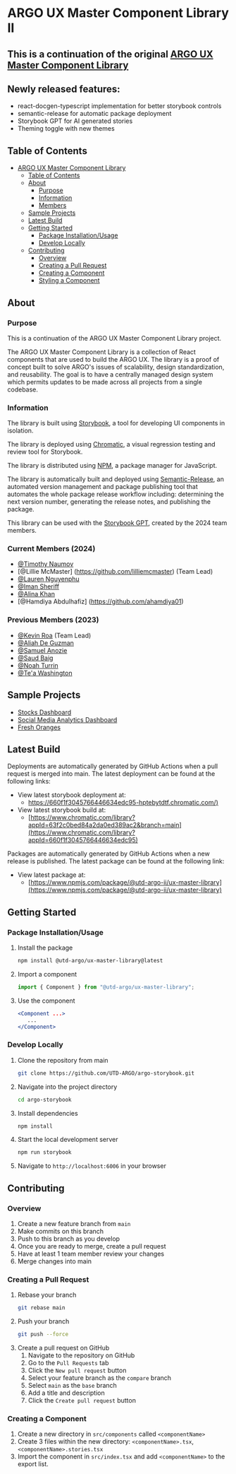 # ARGO UX Master Component Library II

## This is a continuation of the original [ARGO UX Master Component Library](https://www.npmjs.com/package/@utd-argo/ux-master-library)

## Newly released features:

- react-docgen-typescript implementation for better storybook controls
- semantic-release for automatic package deployment
- Storybook GPT for AI generated stories
- Theming toggle with new themes

## Table of Contents

- [ARGO UX Master Component Library](#argo-ux-master-component-library)
  - [Table of Contents](#table-of-contents)
  - [About](#about)
    - [Purpose](#purpose)
    - [Information](#information)
    - [Members](#members)
  - [Sample Projects](#sample-projects)
  - [Latest Build](#latest-build)
  - [Getting Started](#getting-started)
    - [Package Installation/Usage](#package-installationusage)
    - [Develop Locally](#develop-locally)
  - [Contributing](#contributing)
    - [Overview](#overview)
    - [Creating a Pull Request](#creating-a-pull-request)
    - [Creating a Component](#creating-a-component)
    - [Styling a Component](#styling-a-component)

## About

### Purpose

This is a continuation of the ARGO UX Master Component Library project.

The ARGO UX Master Component Library is a collection of React components that are used to build the ARGO UX. The library is a proof of concept built to solve ARGO's issues of scalability, design standardization, and reusability. The goal is to have a centrally managed design system which permits updates to be made across all projects from a single codebase.

### Information

The library is built using [Storybook](https://storybook.js.org/), a tool for developing UI components in isolation.

The library is deployed using [Chromatic](https://www.chromatic.com/), a visual regression testing and review tool for Storybook.

The library is distributed using [NPM](https://www.npmjs.com/), a package manager for JavaScript.

The library is automatically built and deployed using [Semantic-Release](https://github.com/semantic-release/semantic-release), an automated version management and package publishing tool that automates the whole package release workflow including: determining the next version number, generating the release notes, and publishing the package.

This library can be used with the [Storybook GPT](https://chat.openai.com/g/g-C38VKZySB-storybook-gpt), created by the 2024 team members. 

### Current Members (2024)

- [@Timothy Naumov](https://github.com/TimothyNaumov)
- [@Lillie McMaster] (https://github.com/lilliemcmaster) (Team Lead)
- [@Lauren Nguyenphu](https://github.com/LNP19)
- [@Iman Sheriff](https://github.com/imans12)
- [@Alina Khan](https://github.com/gimmedemnomnoms)
- [@Hamdiya Abdulhafiz] (https://github.com/ahamdiya01)

### Previous Members (2023)

- [@Kevin Roa](https://github.com/Kevin-Roa) (Team Lead)
- [@Aliah De Guzman](https://github.com/aidigii)
- [@Samuel Anozie](https://github.com/sanozie)
- [@Saud Baig](https://github.com/saudbaig456)
- [@Noah Turrin](https://github.com/superMasterSword)
- [@Te'a Washington](https://github.com/tewashi)

## Sample Projects

- [Stocks Dashboard](https://github.com/UTD-ARGO/argo-stocks-example)
- [Social Media Analytics Dashboard](https://github.com/UTD-ARGO/argo-analytics-example)
- [Fresh Oranges](https://github.com/UTD-ARGO/argo-imbd-example)

## Latest Build

Deployments are automatically generated by GitHub Actions when a pull request is merged into main. The latest deployment can be found at the following links:

- View latest storybook deployment at:
  - [https://660f1f3045766446634edc95-hptebytdtf.chromatic.com/)](https://660f1f3045766446634edc95-hptebytdtf.chromatic.com/)
- View latest storybook build at:
  - [https://www.chromatic.com/library?appId=63f2c0bed84a2da0ed389ac2&branch=main](https://www.chromatic.com/library?appId=660f1f3045766446634edc95)

Packages are automatically generated by GitHub Actions when a new release is published. The latest package can be found at the following link:

- View latest package at:
  - [https://www.npmjs.com/package/@utd-argo-ii/ux-master-library](https://www.npmjs.com/package/@utd-argo-ii/ux-master-library)

## Getting Started

### Package Installation/Usage

1. Install the package
   ```bash
   npm install @utd-argo/ux-master-library@latest
   ```
2. Import a component
   ```javascript
   import { Component } from "@utd-argo/ux-master-library";
   ```
3. Use the component
   ```jsx
   <Component ...>
      ...
   </Component>
   ```

### Develop Locally

1. Clone the repository from main
   ```bash
   git clone https://github.com/UTD-ARGO/argo-storybook.git
   ```
2. Navigate into the project directory
   ```bash
   cd argo-storybook
   ```
3. Install dependencies
   ```bash
   npm install
   ```
4. Start the local development server
   ```bash
   npm run storybook
   ```
5. Navigate to `http://localhost:6006` in your browser

## Contributing

### Overview

1. Create a new feature branch from `main`
2. Make commits on this branch
3. Push to this branch as you develop
4. Once you are ready to merge, create a pull request
5. Have at least 1 team member review your changes
6. Merge changes into main

### Creating a Pull Request

1. Rebase your branch
   ```bash
   git rebase main
   ```
2. Push your branch
   ```bash
   git push --force
   ```
3. Create a pull request on GitHub
   1. Navigate to the repository on GitHub
   2. Go to the `Pull Requests` tab
   3. Click the `New pull request` button
   4. Select your feature branch as the `compare` branch
   5. Select `main` as the `base` branch
   6. Add a title and description
   7. Click the `Create pull request` button

### Creating a Component

1. Create a new directory in `src/components` called `<componentName>`
2. Create 3 files within the new directory: `<componentName>.tsx`, `<componentName>.stories.tsx`
3. Import the component in `src/index.tsx` and add `<componentName>` to the export list.
